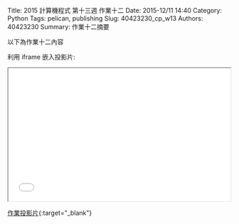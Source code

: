 Title: 2015 計算機程式  第十三週 作業十二
Date: 2015-12/11 14:40
Category: Python
Tags: pelican, publishing
Slug: 40423230_cp_w13
Authors: 40423230
Summary: 作業十二摘要

以下為作業十二內容

利用 iframe 嵌入投影片:

<iframe src="40423230_cp_w13_p.html" width="500" height="300"></iframe>

[作業投影片](40423230_cp_w13_p.html){:target="_blank"}

